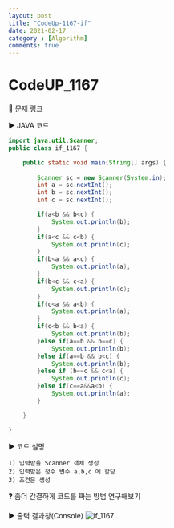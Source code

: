 ```yaml
---
layout: post
title: "CodeUp-1167-if"
date: 2021-02-17
category : [Algorithm]
comments: true
---
```


# CodeUP_1167

🎈 [문제 링크](https://www.codeup.kr/problem.php?id=1167)

▶ JAVA 코드 

```java
import java.util.Scanner;
public class if_1167 {

	public static void main(String[] args) {
		
		Scanner sc = new Scanner(System.in);
		int a = sc.nextInt();
		int b = sc.nextInt();
		int c = sc.nextInt();

		if(a<b && b<c) { 
			System.out.println(b);
		}
		if(a<c && c<b) {
			System.out.println(c);
		}
		if(b<a && a<c) {
			System.out.println(a);
		}
		if(b<c && c<a) {
			System.out.println(c);
		}
		if(c<a && a<b) {
			System.out.println(a);
		}
		if(c<b && b<a) {
			System.out.println(b);
		}else if(a==b && b==c) {
			System.out.println(b);
		}else if(a==b && b<c) {
			System.out.println(b);
		}else if (b==c && c<a) {
			System.out.println(c);
		}else if(c==a&&a<b) {
			System.out.println(a);
		}

	}

}
```

▶ 코드 설명

    1) 입력받을 Scanner 객체 생성
    2) 입력받은 정수 변수 a,b,c 에 할당
	3) 조건문 생성

❓ 좀더 간결하게 코드를 짜는 방법 연구해보기

▶ 출력 결과창(Console)
![if_1167](https://user-images.githubusercontent.com/65608960/108207437-156f7f00-716b-11eb-8920-1c51365f97d0.JPG)

